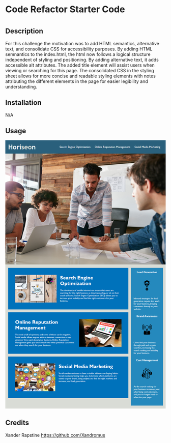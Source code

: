 # Code Refactor Starter Code
# <Horiseon Challenge>

## Description

For this challenge the motivation was to add HTML semantics, alternative text, and consolidate CSS for accessibility purposes. By adding HTML semnantics to the index.html, the html now follows a logical structure independent of styling and positioning. By adding alternative text, it adds accessible alt attributes. The added title element will assist users when viewing or searching for this page. The consolidated CSS in the styling sheet allows for more concise and readable styling elements with notes attributing the different elements in the page for easier legibility and understanding. 


## Installation

N/A

## Usage

![screenshot](develop/assets/images/screenshot.png)


## Credits

Xander Rapstine 
https://github.com/Xandromus


[def]: develop/assets/images/screenshot.png